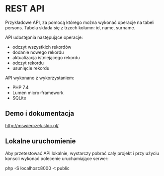 # REST API

Przykładowe API, za pomocą którego można wykonać operacje na tabeli persons. Tabela składa się z trzech kolumn: id, name, surname.

API udostępnia następujące operacje: 
- odczyt wszystkich rekordów 
- dodanie nowego rekordu
- aktualizacja istniejącego rekordu
- odczyt rekordu 
- usunięcie rekordu 

API wykonano z wykorzystaniem:
- PHP 7.4
- Lumen micro-framework
- SQLite

## Demo i dokumentacja

http://mswierczek.sldc.pl/


## Lokalne uruchomienie

Aby przetestować API lokalnie, wystarczy pobrać cały projekt i przy użyciu konsoli wykonać polecenie uruchamiające serwer: 

php -S localhost:8000 -t public
